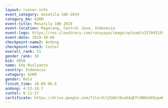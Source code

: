 ```yaml
---
layout: runner-info 
event_category: mesatila-100-2019 
category_km: 42KM 
event-title: Mesatila 100 2019 
event-location: Magelang, Central Java, Indonesia 
event-logo: https://res.cloudinary.com/raceyaya/image/upload/v1570451507/logo/mesastila100_jin7bl.jpg 
event-date: 2019-10-04 
checkpoint-name2: Andong 
checkpoint-name3: Cuntel 
overall_rank: 51
gender_rank: 38
bib: 4058
name: Edy Ruslyanto
country: Indonesia
category: 42KM
gender: Male
finish_time: 10-09-06.6
andong: 4-53-18.7
cuntel: 8-11-17
certificate: https://drive.google.com/file/d/1IUAIr8usEAqETcOB6kdVQspmPfep7Xqa/view?usp=sharing
---
```


